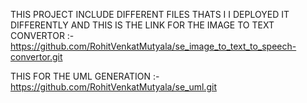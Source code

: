 THIS PROJECT INCLUDE DIFFERENT FILES THATS I I DEPLOYED IT DIFFERENTLY AND THIS IS THE LINK FOR THE IMAGE TO TEXT CONVERTOR :-https://github.com/RohitVenkatMutyala/se_image_to_text_to_speech-convertor.git

THIS FOR THE UML GENERATION :- https://github.com/RohitVenkatMutyala/se_uml.git
